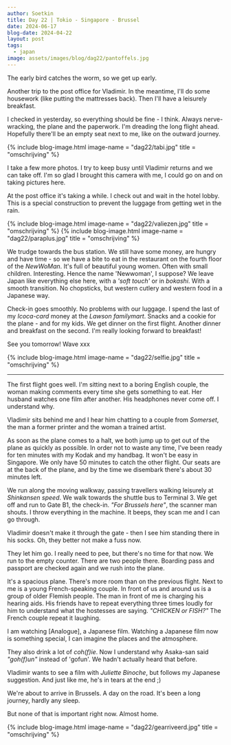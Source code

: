 ```yaml
---
author: Soetkin
title: Day 22 | Tokio - Singapore - Brussel
date: 2024-06-17
blog-date: 2024-04-22
layout: post
tags:
  - japan
image: assets/images/blog/dag22/pantoffels.jpg
---
```


The early bird catches the worm, so we get up early.

Another trip to the post office for Vladimir. 
In the meantime, I'll do some housework (like putting the mattresses back). Then I'll have a leisurely breakfast. 

I checked in yesterday, so everything should be fine - I think. Always nerve-wracking, the plane and the paperwork.
I'm dreading the long flight ahead. Hopefully there'll be an empty seat next to me, like on the outward journey.

{% include blog-image.html image-name = "dag22/tabi.jpg" title = "omschrijving" %}

I take a few more photos. I try to keep busy until Vladimir returns and we can take off. 
I'm so glad I brought this camera with me, I could go on and on taking pictures here.

At the post office it's taking a while. 
I check out and wait in the hotel lobby. This is a special construction to prevent the luggage from getting wet in the rain.

{% include blog-image.html image-name = "dag22/valiezen.jpg" title = "omschrijving" %}
{% include blog-image.html image-name = "dag22/paraplus.jpg" title = "omschrijving" %}

We trudge towards the bus station. We still have some money, are hungry and have time - so we have a bite to eat in the restaurant on the fourth floor of the *NewWoMan*. It's full of beautiful young women. Often with small children. Interesting. Hence the name 'Newwoman', I suppose? We leave Japan like everything else here, with a *'soft touch'* or in *bokashi*. With a smooth transition. No chopsticks, but western cutlery and western food in a Japanese way.

Check-in goes smoothly. No problems with our luggage. I spend the last of my *Icoca-card* money at the *Lawson familymart*. Snacks and a cookie for the plane - and for my kids. We get dinner on the first flight. Another dinner and breakfast on the second. I'm really looking forward to breakfast!

See you tomorrow!
Wave xxx

{% include blog-image.html image-name = "dag22/selfie.jpg" title = "omschrijving" %}

------

The first flight goes well. 
I'm sitting next to a boring English couple, the woman making comments every time she gets something to eat. 
Her husband watches one film after another. His headphones never come off. I understand why. 

Vladimir sits behind me and I hear him chatting to a couple from *Somerset*, the man a former printer and the woman a trained artist.

As soon as the plane comes to a halt, we both jump up to get out of the plane as quickly as possible. In order not to waste any time, I've been ready for ten minutes with my Kodak and my handbag. 
It won't be easy in Singapore. We only have 50 minutes to catch the other flight. 
Our seats are at the back of the plane, and by the time we disembark there's about 30 minutes left. 

We run along the moving walkway, passing travellers walking leisurely at *Shinkansen speed*. We walk towards the shuttle bus to Terminal 3. We get off and run to Gate B1, the check-in. *"For Brussels here"*, the scanner man shouts. 
I throw everything in the machine. It beeps, they scan me and I can go through. 

Vladimir doesn't make it through the gate - then I see him standing there in his socks. Oh, they better not make a fuss now. 

They let him go. I really need to pee, but there's no time for that now. We run to the empty counter. There are two people there. Boarding pass and passport are checked again and we rush into the plane.

It's a spacious plane. There's more room than on the previous flight. 
Next to me is a young French-speaking couple. In front of us and around us is a group of older Flemish people. The man in front of me is charging his hearing aids. His friends have to repeat everything three times loudly for him to understand what the hostesses are saying. *"CHICKEN or FISH?"* The French couple repeat it laughing.

I am watching [Analogue], a Japanese film. 
Watching a Japanese film now is something special, I can imagine the places and the atmosphere. 

They also drink a lot of *coh(f)ie*. Now I understand why Asaka-san said *"goh(f)un"* instead of 'gofun'. We hadn't actually heard that before. 

Vladimir wants to see a film with *Juliette Binoche*, but follows my Japanese suggestion. And just like me, he's in tears at the end ;)

We're about to arrive in Brussels. 
A day on the road. It's been a long journey, hardly any sleep. 

But none of that is important right now.
Almost home.

{% include blog-image.html image-name = "dag22/gearriveerd.jpg" title = "omschrijving" %}
